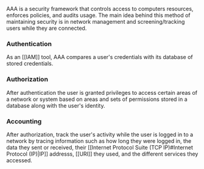 
AAA is a security framework that controls access to computers resources, enforces policies, and audits usage. The main idea behind this method of maintaining security is in network management and screening/tracking users while they are connected.

### Authentication

As an [[IAM]] tool, AAA compares a user's credentials with its database of stored credentials. 

### Authorization

After authentication the user is granted privileges to access certain areas of a network or system based on areas and sets of permissions stored in a database along with the user's identity.

### Accounting

After authorization, track the user's activity while the user is logged in to a network by tracing information such as how long they were logged in, the data they sent or received, their [[Internet Protocol Suite (TCP IP)#Internet Protocol (IP)|IP]] addresss, [[URI]] they used, and the different services they accessed. 